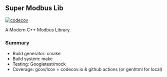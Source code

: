 ## Super Modbus Lib

[![codecov](https://codecov.io/gh/eschumacher/super_modbus_lib/graph/badge.svg?token=C0GYZM50S8)](https://codecov.io/gh/eschumacher/super_modbus_lib)

A Modern C++ Modbus Library.

### Summary

* Build generator: cmake
* Build system: make
* Testing: Googletest/mock
* Coverage: gcov/lcov + codecov.io & github actions (or genhtml for local)
